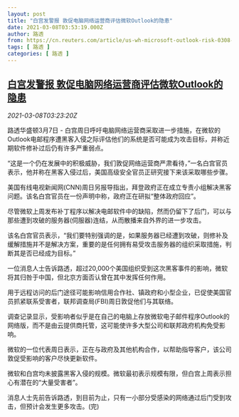 ```yaml
---
layout: post
title: "白宫发警报 敦促电脑网络运营商评估微软Outlook的隐患"
date: 2021-03-08T03:53:19.000Z
author: 路透
from: https://cn.reuters.com/article/us-wh-microsoft-outlook-risk-0308-idCNKBS2B009U
tags: [ 路透 ]
categories: [ 路透 ]
---
```

<!--1615175599000-->
[白宫发警报 敦促电脑网络运营商评估微软Outlook的隐患](https://cn.reuters.com/article/us-wh-microsoft-outlook-risk-0308-idCNKBS2B009U)
------

<div>
<div><i>2021-03-08T03:23:20Z</i></div><p>路透华盛顿3月7日 - 白宫周日呼吁电脑网络运营商采取进一步措施，在微软的Outlook电邮程序遭黑客入侵之际评估他们的系统是否可能成为攻击目标，并称近期软件修补过后仍有许多严重弱点。</p><p>“这是一个仍在发展中的积极威胁，我们敦促网络运营商严肃看待，”一名白宫官员表示，他并称在黑客入侵过后，美国高级安全官员正研究接下来该采取哪些步骤。</p><p>美国有线电视新闻网(CNN)周日另报导指出，拜登政府正在成立专责小组解决黑客问题。该名白宫官员在一份声明中称，政府正在研拟“整体政府回应”。</p><p>尽管微软上周发布补丁程序以解决电邮软件中的缺陷，然而仍留下了后门，可以与那些遭到攻破的服务器(伺服器)连结，从而散播来自外界的进一步攻击。</p><p>该名白宫官员表示，“我们要特别强调的是，如果服务器已经遭到攻破，则修补及缓解措施并不是解决方案，重要的是任何拥有易受攻击服务器的组织采取措施，判断其是否已经成为目标。”</p><p>一位消息人士告诉路透，超过20,000个美国组织受到这次黑客事件的影响，微软将其归咎于中国，但北京方面否认曾在其中发挥任何作用。</p><p>用于远程访问的后门途径可能影响信用合作社、镇政府和小型企业，已促使美国官员抓紧联系受害者，联邦调查局(FBI)周日敦促他们与其联络。</p><p>调查记录显示，受影响者似乎是在自己的电脑上存放微软电子邮件程序Outlook的网络版，而不是由云提供商托管，这可能使许多大型公司和联邦政府机构免受影响。</p><p>微软的一位代表周日表示，正在与政府及其他机构合作，以帮助指导客户，该公司敦促受影响的客户尽快更新软件。</p><p>微软和白宫均未披露黑客入侵的规模。微软最初表示规模有限，但白宫上周表示担心有潜在的“大量受害者”。</p><p>消息人士先前告诉路透，到目前为止，只有一小部分受感染的网络通过后门受到攻击，但预计会发生更多攻击。(完)</p>
</div>
